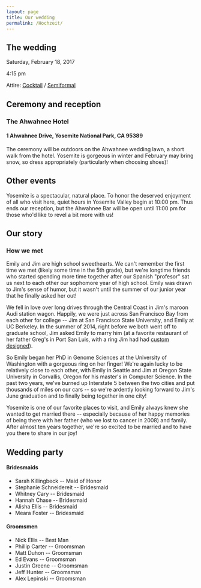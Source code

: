 ```yaml
---
layout: page
title: Our wedding
permalink: /Hochzeit/
---
```


## The wedding

Saturday, February 18, 2017

4:15 pm

Attire: [Cocktail](https://www.youtube.com/watch?v=Of5QjLNnufg) / [Semiformal](https://www.theknot.com/content/wedding-guest-attire-cheat-sheet)

## Ceremony and reception

### The Ahwahnee Hotel

#### 1 Ahwahnee Drive, Yosemite National Park, CA 95389

The ceremony will be outdoors on the Ahwahnee wedding lawn, a short walk from the hotel. Yosemite is gorgeous in winter and February may bring snow, so dress appropriately (particularly when choosing shoes)!  

## Other events

Yosemite is a spectacular, natural place. To honor the deserved enjoyment of all who visit here, quiet hours in Yosemite Valley begin at 10:00 pm. Thus ends our reception, but the Ahwahnee Bar will be open until 11:00 pm for those who'd like to revel a bit more with us!

## Our story

### How we met

Emily and Jim are high school sweethearts. We can't remember the first time we met (likely some time in the 5th grade), but we're longtime friends who started spending more time together after our Spanish "profesor" sat us next to each other our sophomore year of high school. Emily was drawn to Jim's sense of humor, but it wasn't until the summer of our junior year that he finally asked her out! 

We fell in love over long drives through the Central Coast in Jim's maroon Audi station wagon. Happily, we were just across San Francisco Bay from each other for college -- Jim at San Francisco State University, and Emily at UC Berkeley. In the summer of 2014, right before we both went off to graduate school, Jim asked Emily to marry him (at a favorite restaurant of her father Greg's in Port San Luis, with a ring Jim had had [custom designed](http://www.serengetiwest.com/)). 

So Emily began her PhD in Genome Sciences at the University of Washington with a gorgeous ring on her finger! We're again lucky to be relatively close to each other, with Emily in Seattle and Jim at Oregon State University in Corvallis, Oregon for his master's in Computer Science. In the past two years, we've burned up Interstate 5 between the two cities and put thousands of miles on our cars -- so we're ardently looking forward to Jim's June graduation and to finally being together in one city!

Yosemite is one of our favorite places to visit, and Emily always knew she wanted to get married there -- especially because of her happy memories of being there with her father (who we lost to cancer in 2008) and family. After almost ten years together, we're so excited to be married and to have you there to share in our joy! 

## Wedding party

#### Bridesmaids
+ Sarah Killingbeck -- Maid of Honor
+ Stephanie Schneidereit -- Bridesmaid
+ Whitney Cary -- Bridesmaid
+ Hannah Chase -- Bridesmaid
+ Alisha Ellis -- Bridesmaid
+ Meara Foster -- Bridesmaid

#### Groomsmen
+ Nick Ellis -- Best Man
+ Phillip Carter -- Groomsman
+ Matt Duhon -- Groomsman
+ Ed Evans -- Groomsman
+ Justin Greene -- Groomsman
+ Jeff Hunter -- Groomsman
+ Alex Lepinski -- Groomsman
